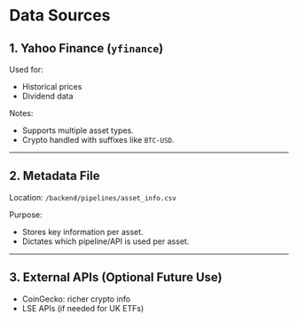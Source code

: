 # Data Sources

## 1. Yahoo Finance (`yfinance`)

Used for:
- Historical prices
- Dividend data

Notes:
- Supports multiple asset types.
- Crypto handled with suffixes like `BTC-USD`.

---

## 2. Metadata File

Location: `/backend/pipelines/asset_info.csv`

Purpose:
- Stores key information per asset.
- Dictates which pipeline/API is used per asset.

---

## 3. External APIs (Optional Future Use)

- CoinGecko: richer crypto info
- LSE APIs (if needed for UK ETFs)
